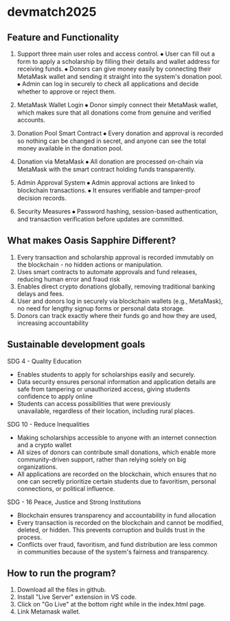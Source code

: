 # devmatch2025

## Feature and Functionality
1. Support three main user roles and access control.
  ⦁	User can fill out a form to apply a scholarship by filling their details and wallet address for receiving funds. 
  ⦁	Donors can give money easily by connecting their MetaMask wallet and sending it straight into the system's donation pool. 
  ⦁	Admin can log in securely to check all applications and decide whether to approve or reject them.

2. MetaMask Wallet Login
  ⦁	Donor simply connect their MetaMask wallet, which makes sure that all donations come from genuine and verified accounts.

3. Donation Pool Smart Contract
  ⦁	Every donation and approval is recorded so nothing can be changed in secret, and anyone can see the total money available in the donation pool.

4. Donation via MetaMask
  ⦁	All donation are processed on-chain via MetaMask with the smart contract holding funds transparently.

5. Admin Approval System
  ⦁	Admin approval actions are linked to blockchain transactions.
  ⦁	It ensures verifiable and tamper-proof decision records.

6. Security Measures
  ⦁	Password hashing, session-based authentication, and transaction verification before updates are committed.

## What makes Oasis Sapphire Different?
1. Every transaction and scholarship approval is recorded immutably on the blockchain - no hidden actions or manipulation. 
2. Uses smart contracts to automate approvals and fund releases, reducing human error and fraud risk 
3. Enables direct crypto donations globally, removing traditional banking delays and fees.
4. User and donors log in securely via blockchain wallets (e.g., MetaMask), no need for lengthy signup forms or personal data storage.
5. Donors can track exactly where their funds go and how they are used, increasing accountability

## Sustainable development goals
SDG 4 - Quality Education
- Enables students to apply for scholarships easily and securely.
- Data security ensures personal information and application details are safe from tampering or unauthorized access, giving students confidence to apply online
- Students can access possibilities that were previously unavailable, regardless of their location, including rural places. 

SDG 10 - Reduce Inequalities
- Making scholarships accessible to anyone with an internet connection and a crypto wallet
- All sizes of donors can contribute small donations, which enable more community-driven support, rather than relying solely on big organizations.
- All applications are recorded on the blockchain, which ensures that no one can secretly prioritize certain students due to favoritism, personal connections, or political influence.

SDG - 16 Peace, Justice and Strong Institutions
- Blockchain ensures transparency and accountability  in fund allocation
- Every transaction is recorded on the blockchain and cannot be modified, deleted, or hidden. This prevents corruption and builds trust in the process.
- Conflicts over fraud, favoritism, and fund distribution are less common in communities because of the system's fairness and transparency.

## How to run the program?
1. Download all the files in github.
2. Install "Live Server" extension in VS code.
3. Click on "Go Live" at  the bottom right while in the index.html page.
4. Link Metamask wallet.
